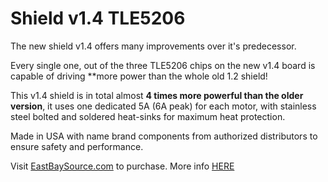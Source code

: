 # Shield v1.4 TLE5206



The new shield v1.4 offers many improvements over it's predecessor.

Every single one, out of the three TLE5206 chips on the new v1.4 board is capable of driving **more power than the whole old 1.2 shield!

This v1.4 shield is in total almost **4 times more powerful than the older version**, it uses one dedicated 5A (6A peak) for each motor, with stainless steel bolted and soldered heat-sinks for maximum heat protection.

Made in USA with name brand components from authorized distributors to ensure safety and performance. 
 
 Visit [EastBaySource.com](https://www.eastbaysource.com/products/power-control-shield-based-on-the-tle5206-h-bridge-from-infineon-technologies) to purchase.
 More info [HERE](https://www.eastbaysource.com/blogs/product-info/product-detail)
